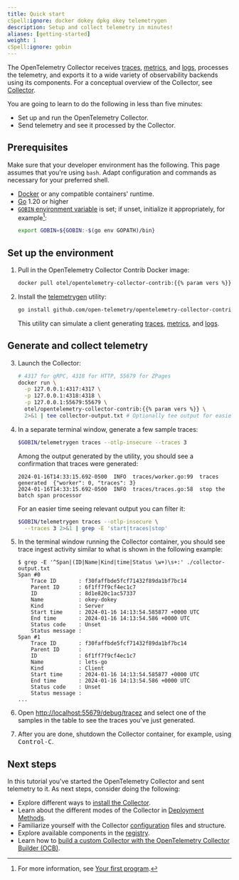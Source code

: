 ```yaml
---
title: Quick start
cSpell:ignore: docker dokey dpkg okey telemetrygen
description: Setup and collect telemetry in minutes!
aliases: [getting-started]
weight: 1
cSpell:ignore: gobin
---
```


<!-- markdownlint-disable ol-prefix blanks-around-fences -->

The OpenTelemetry Collector receives [traces](/docs/concepts/signals/traces/),
[metrics](/docs/concepts/signals/metrics/), and
[logs](/docs/concepts/signals/logs/), processes the telemetry, and exports it to
a wide variety of observability backends using its components. For a conceptual
overview of the Collector, see [Collector](/docs/collector).

You are going to learn to do the following in less than five minutes:

- Set up and run the OpenTelemetry Collector.
- Send telemetry and see it processed by the Collector.

## Prerequisites

Make sure that your developer environment has the following. This page assumes
that you're using `bash`. Adapt configuration and commands as necessary for your
preferred shell.

- [Docker](https://www.docker.com/) or any compatible containers' runtime.
- [Go](https://go.dev/) 1.20 or higher
- [`GOBIN` environment variable][gobin] is set; if unset, initialize it
  appropriately, for example[^1]:
  ```sh
  export GOBIN=${GOBIN:-$(go env GOPATH)/bin}
  ```

[^1]:
    For more information, see
    [Your first program](https://go.dev/doc/code#Command).

## Set up the environment

1. Pull in the OpenTelemetry Collector Contrib Docker image:

   ```sh
   docker pull otel/opentelemetry-collector-contrib:{{% param vers %}}
   ```

2. Install the [telemetrygen] utility:

   ```sh
   go install github.com/open-telemetry/opentelemetry-collector-contrib/cmd/telemetrygen@latest
   ```

   This utility can simulate a client generating [traces], [metrics], and
   [logs].

## Generate and collect telemetry

3. Launch the Collector:

   ```sh
   # 4317 for gRPC, 4318 for HTTP, 55679 for ZPages
   docker run \
     -p 127.0.0.1:4317:4317 \
     -p 127.0.0.1:4318:4318 \
     -p 127.0.0.1:55679:55679 \
     otel/opentelemetry-collector-contrib:{{% param vers %}} \
     2>&1 | tee collector-output.txt # Optionally tee output for easier search later
   ```

4. In a separate terminal window, generate a few sample traces:

   ```sh
   $GOBIN/telemetrygen traces --otlp-insecure --traces 3
   ```

   Among the output generated by the utility, you should see a confirmation that
   traces were generated:

   ```text
   2024-01-16T14:33:15.692-0500  INFO  traces/worker.go:99  traces generated  {"worker": 0, "traces": 3}
   2024-01-16T14:33:15.692-0500  INFO  traces/traces.go:58  stop the batch span processor
   ```

   For an easier time seeing relevant output you can filter it:

   ```sh
   $GOBIN/telemetrygen traces --otlp-insecure \
     --traces 3 2>&1 | grep -E 'start|traces|stop'
   ```

5. In the terminal window running the Collector container, you should see trace
   ingest activity similar to what is shown in the following example:

   ```console
   $ grep -E '^Span|(ID|Name|Kind|time|Status \w+)\s+:' ./collector-output.txt
   Span #0
       Trace ID       : f30faffbde5fcf71432f89da1bf7bc14
       Parent ID      : 6f1ff7f9cf4ec1c7
       ID             : 8d1e820c1ac57337
       Name           : okey-dokey
       Kind           : Server
       Start time     : 2024-01-16 14:13:54.585877 +0000 UTC
       End time       : 2024-01-16 14:13:54.586 +0000 UTC
       Status code    : Unset
       Status message :
   Span #1
       Trace ID       : f30faffbde5fcf71432f89da1bf7bc14
       Parent ID      :
       ID             : 6f1ff7f9cf4ec1c7
       Name           : lets-go
       Kind           : Client
       Start time     : 2024-01-16 14:13:54.585877 +0000 UTC
       End time       : 2024-01-16 14:13:54.586 +0000 UTC
       Status code    : Unset
       Status message :
   ...
   ```

6. Open <http://localhost:55679/debug/tracez> and select one of the samples in
   the table to see the traces you've just generated.

7. After you are done, shutdown the Collector container, for example, using
   <kbd>Control-C</kbd>.

## Next steps

In this tutorial you've started the OpenTelemetry Collector and sent telemetry
to it. As next steps, consider doing the following:

- Explore different ways to [install the Collector](../installation/).
- Learn about the different modes of the Collector in
  [Deployment Methods](../deployment/).
- Familiarize yourself with the Collector
  [configuration](/docs/collector/configuration) files and structure.
- Explore available components in the
  [registry](/ecosystem/registry/?language=collector).
- Learn how to
  [build a custom Collector with the OpenTelemetry Collector Builder (OCB)](/docs/collector/custom-collector/).

[gobin]: https://pkg.go.dev/cmd/go#hdr-Environment_variables
[logs]: /docs/concepts/signals/logs/
[metrics]: /docs/concepts/signals/metrics/
[telemetrygen]:
  https://github.com/open-telemetry/opentelemetry-collector-contrib/tree/main/cmd/telemetrygen
[traces]: /docs/concepts/signals/traces/
